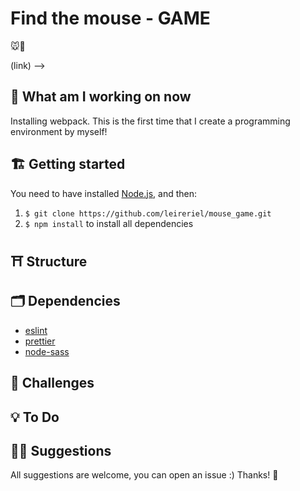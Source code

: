 # Find the mouse - GAME

🐭🧀

<!-- Play now! --> (link) -->

## 📅 What am I working on now

Installing webpack.
This is the first time that I create a programming environment by myself!

## 🏗️ Getting started

You need to have installed [Node.js](https://nodejs.org/), and then:

1. `$ git clone https://github.com/leireriel/mouse_game.git`
2. `$ npm install` to install all dependencies
   <!-- 3. `$ npm start` ?? check when I have installed webpack -->

## ⛩️ Structure

## 🗂️ Dependencies

- [eslint](https://www.npmjs.com/package/eslint)
- [prettier](https://www.npmjs.com/package/prettier)
- [node-sass](https://www.npmjs.com/package/node-sass)

## 💪 Challenges

## 💡 To Do

<!-- Tests -->

## 🤜🤛 Suggestions

All suggestions are welcome, you can open an issue :)
Thanks! 💜
